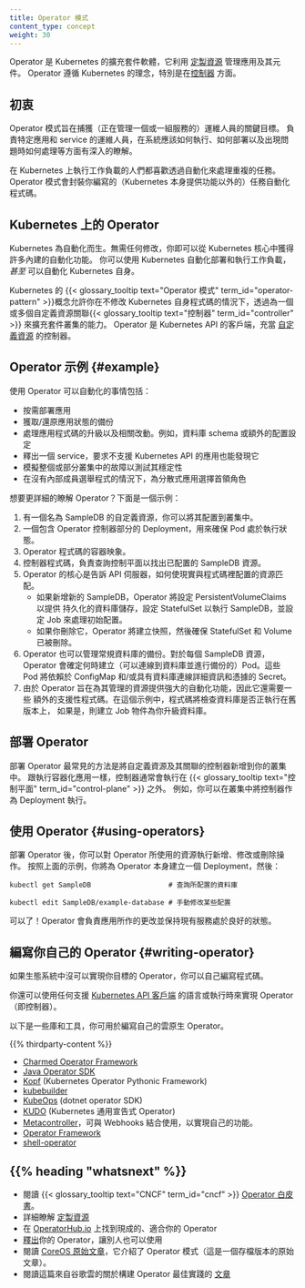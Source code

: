 ```yaml
---
title: Operator 模式
content_type: concept
weight: 30
---
```


<!--
title: Operator pattern
content_type: concept
weight: 30
-->

<!-- overview -->

<!--
Operators are software extensions to Kubernetes that make use of [custom
resources](/docs/concepts/extend-kubernetes/api-extension/custom-resources/)
to manage applications and their components. Operators follow
Kubernetes principles, notably the [control loop](/docs/concepts/architecture/controller/).
-->
Operator 是 Kubernetes 的擴充套件軟體，它利用
[定製資源](/zh-cn/docs/concepts/extend-kubernetes/api-extension/custom-resources/)
管理應用及其元件。
Operator 遵循 Kubernetes 的理念，特別是在[控制器](/zh-cn/docs/concepts/architecture/controller/)
方面。

<!-- body -->

<!--
## Motivation

The Operator pattern aims to capture the key aim of a human operator who
is managing a service or set of services. Human operators who look after
specific applications and services have deep knowledge of how the system
ought to behave, how to deploy it, and how to react if there are problems.

People who run workloads on Kubernetes often like to use automation to take
care of repeatable tasks. The Operator pattern captures how you can write
code to automate a task beyond what Kubernetes itself provides.
-->
## 初衷

Operator 模式旨在捕獲（正在管理一個或一組服務的）運維人員的關鍵目標。
負責特定應用和 service 的運維人員，在系統應該如何執行、如何部署以及出現問題時如何處理等方面有深入的瞭解。

在 Kubernetes 上執行工作負載的人們都喜歡透過自動化來處理重複的任務。
Operator 模式會封裝你編寫的（Kubernetes 本身提供功能以外的）任務自動化程式碼。

<!--
## Operators in Kubernetes

Kubernetes is designed for automation. Out of the box, you get lots of
built-in automation from the core of Kubernetes. You can use Kubernetes
to automate deploying and running workloads, *and* you can automate how
Kubernetes does that.

Kubernetes' {{< glossary_tooltip text="operator pattern" term_id="operator-pattern" >}} concept lets you extend the cluster's behaviour without modifying the code of Kubernetes itself by linking {{< glossary_tooltip text="controllers" term_id="controller" >}} to one or more custom resources.
Operators are clients of the Kubernetes API that act as controllers for
a [Custom Resource](/docs/concepts/extend-kubernetes/api-extension/custom-resources/).
-->
## Kubernetes 上的 Operator

Kubernetes 為自動化而生。無需任何修改，你即可以從 Kubernetes 核心中獲得許多內建的自動化功能。
你可以使用 Kubernetes 自動化部署和執行工作負載， *甚至* 可以自動化 Kubernetes 自身。

Kubernetes 的 {{< glossary_tooltip text="Operator 模式" term_id="operator-pattern" >}}概念允許你在不修改
Kubernetes 自身程式碼的情況下，透過為一個或多個自定義資源關聯{{< glossary_tooltip text="控制器" term_id="controller" >}}
來擴充套件叢集的能力。
Operator 是 Kubernetes API 的客戶端，充當
[自定義資源](/zh-cn/docs/concepts/extend-kubernetes/api-extension/custom-resources/)
的控制器。

<!--
## An example Operator {#example}

Some of the things that you can use an operator to automate include:

* deploying an application on demand
* taking and restoring backups of that application's state
* handling upgrades of the application code alongside related changes such
  as database schemas or extra configuration settings
* publishing a Service to applications that don't support Kubernetes APIs to
  discover them
* simulating failure in all or part of your cluster to test its resilience
* choosing a leader for a distributed application without an internal
  member election process
-->
## Operator 示例 {#example}

使用 Operator 可以自動化的事情包括：

* 按需部署應用
* 獲取/還原應用狀態的備份
* 處理應用程式碼的升級以及相關改動。例如，資料庫 schema 或額外的配置設定
* 釋出一個 service，要求不支援 Kubernetes API 的應用也能發現它
* 模擬整個或部分叢集中的故障以測試其穩定性
* 在沒有內部成員選舉程式的情況下，為分散式應用選擇首領角色

<!--
What might an Operator look like in more detail? Here's an example:

1. A custom resource named SampleDB, that you can configure into the cluster.
2. A Deployment that makes sure a Pod is running that contains the
   controller part of the operator.
3. A container image of the operator code.
4. Controller code that queries the control plane to find out what SampleDB
   resources are configured.
5. The core of the Operator is code to tell the API server how to make
   reality match the configured resources.
   * If you add a new SampleDB, the operator sets up PersistentVolumeClaims
     to provide durable database storage, a StatefulSet to run SampleDB and
     a Job to handle initial configuration.
   * If you delete it, the Operator takes a snapshot, then makes sure that
     the StatefulSet and Volumes are also removed.
6. The operator also manages regular database backups. For each SampleDB
   resource, the operator determines when to create a Pod that can connect
   to the database and take backups. These Pods would rely on a ConfigMap
   and / or a Secret that has database connection details and credentials.
7. Because the Operator aims to provide robust automation for the resource
   it manages, there would be additional supporting code. For this example,
   code checks to see if the database is running an old version and, if so,
   creates Job objects that upgrade it for you.
-->

想要更詳細的瞭解 Operator？下面是一個示例：

1. 有一個名為 SampleDB 的自定義資源，你可以將其配置到叢集中。
2. 一個包含 Operator 控制器部分的 Deployment，用來確保 Pod 處於執行狀態。
3. Operator 程式碼的容器映象。
4. 控制器程式碼，負責查詢控制平面以找出已配置的 SampleDB 資源。
5. Operator 的核心是告訴 API 伺服器，如何使現實與程式碼裡配置的資源匹配。
   * 如果新增新的 SampleDB，Operator 將設定 PersistentVolumeClaims 以提供
     持久化的資料庫儲存，設定 StatefulSet 以執行 SampleDB，並設定 Job
     來處理初始配置。
   * 如果你刪除它，Operator 將建立快照，然後確保 StatefulSet 和 Volume 已被刪除。
6. Operator 也可以管理常規資料庫的備份。對於每個 SampleDB 資源，Operator
   會確定何時建立（可以連線到資料庫並進行備份的）Pod。這些 Pod 將依賴於
   ConfigMap 和/或具有資料庫連線詳細資訊和憑據的 Secret。
7. 由於 Operator 旨在為其管理的資源提供強大的自動化功能，因此它還需要一些
   額外的支援性程式碼。在這個示例中，程式碼將檢查資料庫是否正執行在舊版本上，
   如果是，則建立 Job 物件為你升級資料庫。

<!--
## Deploying Operators

The most common way to deploy an Operator is to add the
Custom Resource Definition and its associated Controller to your cluster.
The Controller will normally run outside of the
{{< glossary_tooltip text="control plane" term_id="control-plane" >}},
much as you would run any containerized application.
For example, you can run the controller in your cluster as a Deployment.
-->
## 部署 Operator

部署 Operator 最常見的方法是將自定義資源及其關聯的控制器新增到你的叢集中。
跟執行容器化應用一樣，控制器通常會執行在
{{< glossary_tooltip text="控制平面" term_id="control-plane" >}} 之外。
例如，你可以在叢集中將控制器作為 Deployment 執行。

<!--
## Using an Operator {#using-operators}

Once you have an Operator deployed, you'd use it by adding, modifying or
deleting the kind of resource that the Operator uses. Following the above
example, you would set up a Deployment for the Operator itself, and then:

```shell
kubectl get SampleDB                   # find configured databases

kubectl edit SampleDB/example-database # manually change some settings
```
-->
## 使用 Operator {#using-operators}

部署 Operator 後，你可以對 Operator 所使用的資源執行新增、修改或刪除操作。
按照上面的示例，你將為 Operator 本身建立一個 Deployment，然後：

```shell
kubectl get SampleDB                   # 查詢所配置的資料庫

kubectl edit SampleDB/example-database # 手動修改某些配置
```

<!--
&hellip;and that's it! The Operator will take care of applying the changes as well as keeping the existing service in good shape.
-->
可以了！Operator 會負責應用所作的更改並保持現有服務處於良好的狀態。

<!--
## Writing your own Operator {#writing-operator}
-->

## 編寫你自己的 Operator {#writing-operator}

<!--
If there isn't an Operator in the ecosystem that implements the behavior you
want, you can code your own.

You also implement an Operator (that is, a Controller) using any language / runtime
that can act as a [client for the Kubernetes API](/docs/reference/using-api/client-libraries/).
-->

如果生態系統中沒可以實現你目標的 Operator，你可以自己編寫程式碼。

你還可以使用任何支援 [Kubernetes API 客戶端](/zh-cn/docs/reference/using-api/client-libraries/)
的語言或執行時來實現 Operator（即控制器）。

<!--
Following are a few libraries and tools you can use to write your own cloud native
Operator.

{{% thirdparty-content %}}

* [Charmed Operator Framework](https://juju.is/)
* [Java Operator SDK](https://github.com/java-operator-sdk/java-operator-sdk)
* [Kopf](https://github.com/nolar/kopf) (Kubernetes Operator Pythonic Framework)
* [kubebuilder](https://book.kubebuilder.io/)
* [KubeOps](https://buehler.github.io/dotnet-operator-sdk/) (dotnet operator SDK)
* [KUDO](https://kudo.dev/) (Kubernetes Universal Declarative Operator)
* [Metacontroller](https://metacontroller.github.io/metacontroller/intro.html) along with WebHooks that 
you implement yourself
* [Operator Framework](https://operatorframework.io)
* [shell-operator](https://github.com/flant/shell-operator)
-->
以下是一些庫和工具，你可用於編寫自己的雲原生 Operator。

{{% thirdparty-content %}}

* [Charmed Operator Framework](https://juju.is/)
* [Java Operator SDK](https://github.com/java-operator-sdk/java-operator-sdk)
* [Kopf](https://github.com/nolar/kopf) (Kubernetes Operator Pythonic Framework)
* [kubebuilder](https://book.kubebuilder.io/)
* [KubeOps](https://buehler.github.io/dotnet-operator-sdk/) (dotnet operator SDK)
* [KUDO](https://kudo.dev/) (Kubernetes 通用宣告式 Operator)
* [Metacontroller](https://metacontroller.github.io/metacontroller/intro.html)，可與 Webhooks 結合使用，以實現自己的功能。
* [Operator Framework](https://operatorframework.io)
* [shell-operator](https://github.com/flant/shell-operator)

## {{% heading "whatsnext" %}}

<!--
* Read the {{< glossary_tooltip text="CNCF" term_id="cncf" >}} [Operator White Paper](https://github.com/cncf/tag-app-delivery/blob/eece8f7307f2970f46f100f51932db106db46968/operator-wg/whitepaper/Operator-WhitePaper_v1-0.md).
* Learn more about [Custom Resources](/docs/concepts/extend-kubernetes/api-extension/custom-resources/)
* Find ready-made operators on [OperatorHub.io](https://operatorhub.io/) to suit your use case
* [Publish](https://operatorhub.io/) your operator for other people to use
* Read [CoreOS' original article](https://web.archive.org/web/20170129131616/https://coreos.com/blog/introducing-operators.html) that introduced the Operator pattern (this is an archived version of the original article).
* Read an [article](https://cloud.google.com/blog/products/containers-kubernetes/best-practices-for-building-kubernetes-operators-and-stateful-apps) from Google Cloud about best practices for building Operators
-->

* 閱讀 {{< glossary_tooltip text="CNCF" term_id="cncf" >}} [Operator 白皮書](https://github.com/cncf/tag-app-delivery/blob/eece8f7307f2970f46f100f51932db106db46968/operator-wg/whitepaper/Operator-WhitePaper_v1-0.md)。
* 詳細瞭解 [定製資源](/zh-cn/docs/concepts/extend-kubernetes/api-extension/custom-resources/)
* 在 [OperatorHub.io](https://operatorhub.io/) 上找到現成的、適合你的 Operator
* [釋出](https://operatorhub.io/)你的 Operator，讓別人也可以使用
* 閱讀 [CoreOS 原始文章](https://web.archive.org/web/20170129131616/https://coreos.com/blog/introducing-operators.html)，它介紹了 Operator 模式（這是一個存檔版本的原始文章）。
* 閱讀這篇來自谷歌雲的關於構建 Operator 最佳實踐的
  [文章](https://cloud.google.com/blog/products/containers-kubernetes/best-practices-for-building-kubernetes-operators-and-stateful-apps)
